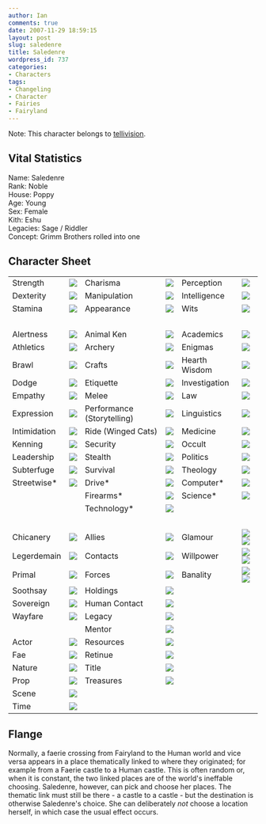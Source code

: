 ```yaml
---
author: Ian
comments: true
date: 2007-11-29 18:59:15
layout: post
slug: saledenre
title: Saledenre
wordpress_id: 737
categories:
- Characters
tags:
- Changeling
- Character
- Fairies
- Fairyland
---
```


<p>Note: This character belongs to <a href="http://tellivision.livejournal.com">tellivision</a>.</p>
<h2>Vital Statistics</h2>
<p>Name: Saledenre<br />
Rank: Noble<br />
House: Poppy<br />
Age: Young<br />
Sex: Female<br />
Kith: Eshu<br />
Legacies: Sage / Riddler<br />
Concept: Grimm Brothers rolled into one</p>
<h2>Character Sheet</h2>
<table border="0" width="100%" cellspacing="2" cellpadding="4">
<tr>
<td>Strength</td>
<td><img src="//files.ianrenton.com/images/dots/1.png" /></td>
<td>Charisma</td>
<td><img src="//files.ianrenton.com/images/dots/4.png" /></td>
<td>Perception</td>
<td><img src="//files.ianrenton.com/images/dots/2.png" /></td>
</tr>
<tr>
<td>Dexterity</td>
<td><img src="//files.ianrenton.com/images/dots/2.png" /></td>
<td>Manipulation</td>
<td><img src="//files.ianrenton.com/images/dots/4.png" /></td>
<td>Intelligence</td>
<td><img src="//files.ianrenton.com/images/dots/3.png" /></td>
</tr>
<tr>
<td>Stamina</td>
<td><img src="//files.ianrenton.com/images/dots/3.png" /></td>
<td>Appearance</td>
<td><img src="//files.ianrenton.com/images/dots/2.png" /></td>
<td>Wits</td>
<td><img src="//files.ianrenton.com/images/dots/3.png" /></td>
</tr>
<tr>
<td>&nbsp;</td>
</tr>
<tr>
<td>Alertness</td>
<td><img src="//files.ianrenton.com/images/dots/2.png" /></td>
<td>Animal Ken</td>
<td><img src="//files.ianrenton.com/images/dots/0.png" /></td>
<td>Academics</td>
<td><img src="//files.ianrenton.com/images/dots/2.png" /></td>
</tr>
<tr>
<td>Athletics</td>
<td><img src="//files.ianrenton.com/images/dots/0.png" /></td>
<td>Archery</td>
<td><img src="//files.ianrenton.com/images/dots/0.png" /></td>
<td>Enigmas</td>
<td><img src="//files.ianrenton.com/images/dots/3.png" /></td>
</tr>
<tr>
<td>Brawl</td>
<td><img src="//files.ianrenton.com/images/dots/0.png" /></td>
<td>Crafts</td>
<td><img src="//files.ianrenton.com/images/dots/0.png" /></td>
<td>Hearth Wisdom</td>
<td><img src="//files.ianrenton.com/images/dots/3.png" /></td>
</tr>
<tr>
<td>Dodge</td>
<td><img src="//files.ianrenton.com/images/dots/2.png" /></td>
<td>Etiquette</td>
<td><img src="//files.ianrenton.com/images/dots/2.png" /></td>
<td>Investigation</td>
<td><img src="//files.ianrenton.com/images/dots/0.png" /></td>
</tr>
<tr>
<td>Empathy</td>
<td><img src="//files.ianrenton.com/images/dots/1.png" /></td>
<td>Melee</td>
<td><img src="//files.ianrenton.com/images/dots/1.png" /></td>
<td>Law</td>
<td><img src="//files.ianrenton.com/images/dots/1.png" /></td>
</tr>
<tr>
<td>Expression</td>
<td><img src="//files.ianrenton.com/images/dots/1.png" /></td>
<td>Performance (Storytelling)</td>
<td><img src="//files.ianrenton.com/images/dots/3.png" /></td>
<td>Linguistics</td>
<td><img src="//files.ianrenton.com/images/dots/2.png" /></td>
</tr>
<tr>
<td>Intimidation</td>
<td><img src="//files.ianrenton.com/images/dots/1.png" /></td>
<td>Ride (Winged Cats)</td>
<td><img src="//files.ianrenton.com/images/dots/1.png" /></td>
<td>Medicine</td>
<td><img src="//files.ianrenton.com/images/dots/0.png" /></td>
</tr>
<tr>
<td>Kenning</td>
<td><img src="//files.ianrenton.com/images/dots/0.png" /></td>
<td>Security</td>
<td><img src="//files.ianrenton.com/images/dots/0.png" /></td>
<td>Occult</td>
<td><img src="//files.ianrenton.com/images/dots/0.png" /></td>
</tr>
<tr>
<td>Leadership</td>
<td><img src="//files.ianrenton.com/images/dots/0.png" /></td>
<td>Stealth</td>
<td><img src="//files.ianrenton.com/images/dots/0.png" /></td>
<td>Politics</td>
<td><img src="//files.ianrenton.com/images/dots/2.png" /></td>
</tr>
<tr>
<td>Subterfuge</td>
<td><img src="//files.ianrenton.com/images/dots/2.png" /></td>
<td>Survival</td>
<td><img src="//files.ianrenton.com/images/dots/1.png" /></td>
<td>Theology</td>
<td><img src="//files.ianrenton.com/images/dots/1.png" /></td>
</tr>
<tr>
<td>Streetwise*</td>
<td><img src="//files.ianrenton.com/images/dots/1.png" /></td>
<td>Drive*</td>
<td><img src="//files.ianrenton.com/images/dots/0.png" /></td>
<td>Computer*</td>
<td><img src="//files.ianrenton.com/images/dots/0.png" /></td>
</tr>
<tr>
<td></td>
<td></td>
<td>Firearms*</td>
<td><img src="//files.ianrenton.com/images/dots/0.png" /></td>
<td>Science*</td>
<td><img src="//files.ianrenton.com/images/dots/0.png" /></td>
</tr>
<tr>
<td></td>
<td></td>
<td>Technology*</td>
<td><img src="//files.ianrenton.com/images/dots/0.png" /></td>
<td></td>
<td></td>
</tr>
<tr>
<td>&nbsp;</td>
</tr>
<tr>
<td>Chicanery</td>
<td><img src="//files.ianrenton.com/images/dots/2.png" /></td>
<td>Allies</td>
<td><img src="//files.ianrenton.com/images/dots/0.png" /></td>
<td>Glamour</td>
<td><img src="//files.ianrenton.com/images/dots/4.png" /><img src="//files.ianrenton.com/images/dots/0.png" /></td>
</tr>
<tr>
<td>Legerdemain</td>
<td><img src="//files.ianrenton.com/images/dots/0.png" /></td>
<td>Contacts</td>
<td><img src="//files.ianrenton.com/images/dots/2.png" /></td>
<td>Willpower</td>
<td><img src="//files.ianrenton.com/images/dots/4.png" /><img src="//files.ianrenton.com/images/dots/0.png" /></td>
</tr>
<tr>
<td>Primal</td>
<td><img src="//files.ianrenton.com/images/dots/0.png" /></td>
<td>Forces</td>
<td><img src="//files.ianrenton.com/images/dots/0.png" /></td>
<td>Banality</td>
<td><img src="//files.ianrenton.com/images/dots/3.png" /><img src="//files.ianrenton.com/images/dots/0.png" /></td>
</tr>
<tr>
<td>Soothsay</td>
<td><img src="//files.ianrenton.com/images/dots/0.png" /></td>
<td>Holdings</td>
<td><img src="//files.ianrenton.com/images/dots/1.png" /></td>
<td></td>
<td></td>
</tr>
<tr>
<td>Sovereign</td>
<td><img src="//files.ianrenton.com/images/dots/0.png" /></td>
<td>Human Contact</td>
<td><img src="//files.ianrenton.com/images/dots/2.png" /></td>
<td></td>
<td></td>
</tr>
<tr>
<td>Wayfare</td>
<td><img src="//files.ianrenton.com/images/dots/1.png" /></td>
<td>Legacy</td>
<td><img src="//files.ianrenton.com/images/dots/1.png" /></td>
<td></td>
<td></td>
</tr>
<tr>
<td></td>
<td></td>
<td>Mentor</td>
<td><img src="//files.ianrenton.com/images/dots/0.png" /></td>
<td></td>
<td></td>
</tr>
<tr>
<td>Actor</td>
<td><img src="//files.ianrenton.com/images/dots/1.png" /></td>
<td>Resources</td>
<td><img src="//files.ianrenton.com/images/dots/1.png" /></td>
<td></td>
<td></td>
</tr>
<tr>
<td>Fae</td>
<td><img src="//files.ianrenton.com/images/dots/1.png" /></td>
<td>Retinue</td>
<td><img src="//files.ianrenton.com/images/dots/0.png" /></td>
<td></td>
<td></td>
</tr>
<tr>
<td>Nature</td>
<td><img src="//files.ianrenton.com/images/dots/0.png" /></td>
<td>Title</td>
<td><img src="//files.ianrenton.com/images/dots/2.png" /></td>
<td></td>
<td></td>
</tr>
<tr>
<td>Prop</td>
<td><img src="//files.ianrenton.com/images/dots/1.png" /></td>
<td>Treasures</td>
<td><img src="//files.ianrenton.com/images/dots/3.png" /></td>
<td></td>
<td></td>
</tr>
<tr>
<td>Scene</td>
<td><img src="//files.ianrenton.com/images/dots/2.png" /></td>
<td></td>
<td></td>
<td></td>
<td></td>
</tr>
<tr>
<td>Time</td>
<td><img src="//files.ianrenton.com/images/dots/0.png" /></td>
<td></td>
<td></td>
<td></td>
<td></td>
</tr>
</table>
<h2>Flange</h2>
<p>Normally, a faerie crossing from Fairyland to the Human world and vice versa appears in a place thematically linked to where they originated; for example from a Faerie castle to a Human castle.  This is often random or, when it is constant, the two linked places are of the world&#039;s ineffable choosing.  Saledenre, however, can pick and choose her places.  The thematic link must still be there - a castle to a castle - but the destination is otherwise Saledenre&#039;s choice.  She can deliberately <i>not</i> choose a location herself, in which case the usual effect occurs.</p>